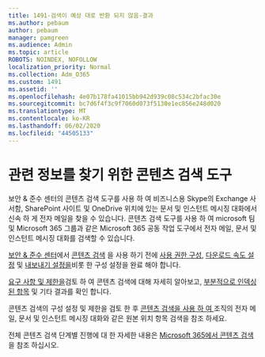 ```yaml
---
title: 1491-검색이 예상 대로 반환 되지 않음-결과
ms.author: pebaum
author: pebaum
manager: pamgreen
ms.audience: Admin
ms.topic: article
ROBOTS: NOINDEX, NOFOLLOW
localization_priority: Normal
ms.collection: Adm_O365
ms.custom: 1491
ms.assetid: ''
ms.openlocfilehash: 4e07b178fa41015bb942d939c08c534c2bfac30e
ms.sourcegitcommit: bc7d6f4f3c9f7060d073f5130e1ec856e248d020
ms.translationtype: MT
ms.contentlocale: ko-KR
ms.lasthandoff: 06/02/2020
ms.locfileid: "44505133"
---
```

# <a name="content-search-tool-to-find-relevant-info"></a>관련 정보를 찾기 위한 콘텐츠 검색 도구

보안 & 준수 센터의 콘텐츠 검색 도구를 사용 하 여 비즈니스용 Skype의 Exchange 사서함, SharePoint 사이트 및 OneDrive 위치에 있는 문서 및 인스턴트 메시징 대화에서 신속 하 게 전자 메일을 찾을 수 있습니다. 콘텐츠 검색 도구를 사용 하 여 microsoft 팀 및 Microsoft 365 그룹과 같은 Microsoft 365 공동 작업 도구에서 전자 메일, 문서 및 인스턴트 메시징 대화를 검색할 수 있습니다.


[보안 & 준수 센터](https://sip.protection.office.com/homepage)에서 [콘텐츠 검색](https://sip.protection.office.com/contentsearchbeta?ContentOnly=1) 을 사용 하기 전에 [사용 권한 구성](https://docs.microsoft.com/microsoft-365/compliance/permissions-filtering-for-content-search), [다운로드 속도 설정](https://docs.microsoft.com/microsoft-365/compliance/increase-download-speeds-when-exporting-ediscovery-results) 및 [내보내기 설정을](https://docs.microsoft.com/microsoft-365/compliance/disable-reports-when-you-export-content-search-results)비롯 한 구성 설정을 완료 해야 합니다.

[요구 사항 및 제한을](https://docs.microsoft.com/microsoft-365/compliance/limits-for-content-search)검토 하 여 콘텐츠 검색에 대해 자세히 알아보고, [부분적으로 인덱싱된 항목](https://docs.microsoft.com/microsoft-365/compliance/investigating-partially-indexed-items-in-ediscovery) 및 기타 결과를 확인 합니다.

콘텐츠 검색의 구성 설정 및 제한을 검토 한 후 [콘텐츠 검색을 사용 하 여 </a> 조직의 전자 메일, 문서 및 인스턴트 메시징 대화와 같은 원본 위치 항목 검색](https://docs.microsoft.com/microsoft-365/compliance/content-search)을 참조 하세요.

전체 콘텐츠 검색 단계별 진행에 대 한 자세한 내용은 [Microsoft 365에서 콘텐츠 검색](https://docs.microsoft.com/microsoft-365/compliance/search-for-content) 을 참조 하십시오.
